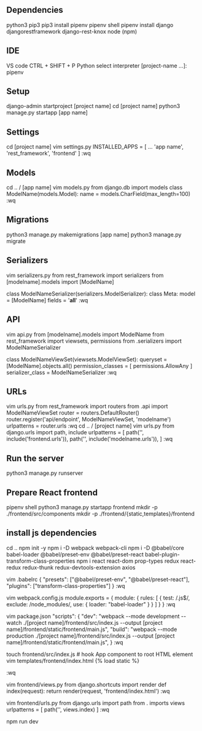 ## Dependencies
python3
pip3
pip3 install pipenv
pipenv shell
pipenv install django djangorestframework django-rest-knox
node (npm)

## IDE
VS code
CTRL + SHIFT + P
Python select interpreter [project-name ...]: pipenv

## Setup
django-admin startproject [project name]
cd [project name]
python3 manage.py startapp [app name]

## Settings
cd [project name]
vim settings.py
  INSTALLED_APPS = [
    ...
    'app name',
    'rest_framework',
    'frontend'
  ]
:wq

## Models
cd .. / [app name]
vim models.py
  from django.db import models
  class ModelName(models.Model):
    name = models.CharField(max_length=100)
:wq

## Migrations
python3 manage.py makemigrations [app name]
python3 manage.py migrate

## Serializers
vim serializers.py
  from rest_framework import serializers
  from [modelname].models import [ModelName]

  class ModelNameSerializer(serializers.ModelSerializer):
    class Meta:
      model = [ModelName]
      fields = '__all__'
:wq

## API
vim api.py
  from [modelname].models import ModelName
  from rest_framework import viewsets, permissions
  from .serializers import ModelNameSerializer

  class ModelNameViewSet(viewsets.ModelViewSet):
    queryset = [ModelName].objects.all()
    permission_classes = [
      permissions.AllowAny
    ]
    serializer_class = ModelNameSerializer
:wq


## URLs
vim urls.py
  from rest_framework import routers
  from .api import ModelNameViewSet
  router = routers.DefaultRouter()
  router.register('api/endpoint', ModelNameViewSet, 'modelname')
  urlpatterns = router.urls
:wq
cd .. / [project name]
vim urls.py
  from django.urls import path, include
  urlpatterns = [
    path('', include('frontend.urls')),
    path('', include('modelname.urls')),
  ]
:wq
    
## Run the server
python3 manage.py runserver
 

## Prepare React frontend
pipenv shell
python3 manage.py startapp frontend
mkdir -p ./frontend/src/components
mkdir -p ./frontend/{static,templates}/frontend

## install js dependencies
cd ..
npm init -y
npm i -D webpack webpack-cli
npm i -D @babel/core babel-loader @babel/preset-env @babel/preset-react babel-plugin-transform-class-properties
npm i react react-dom prop-types redux react-redux redux-thunk redux-devtools-extension axios

vim .babelrc
  {
    "presets": ["@babel/preset-env", "@babel/preset-react"],
    "plugins": ["transform-class-properties"]
  }
:wq

vim webpack.config.js
  module.exports = {
    module: {
      rules: [
        {
          test: /\.js$/,
          exclude: /node_modules/,
          use: {
            loader: "babel-loader"
          }
        }
      ]
    }
  }
:wq

vim package.json
  "scripts": {
    "dev": "webpack --mode development --watch ./[project name]/frontend/src/index.js --output [project name]/frontend/static/frontend/main.js",
    "build": "webpack --mode production ./[project name]/frontend/src/index.js --output [project name]/frontend/static/frontend/main.js",
  }
:wq

touch frontend/src/index.js  # hook App component to root HTML element
vim templates/frontend/index.html
  {% load static %}
  <script src="{% static "frontend/main.js" %}"></script>
:wq

vim frontend/views.py
  from django.shortcuts import render
  def index(request):
    return render(request, 'frontend/index.html')
:wq

vim frontend/urls.py
  from django.urls import path
  from . imports views
  urlpatterns = [
    path('', views.index)
  ]
:wq

npm run dev
